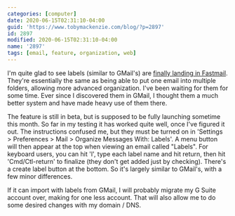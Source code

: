 ```yaml
---
categories: [computer]
date: 2020-06-15T02:31:10-04:00
guid: 'https://www.tobymackenzie.com/blog/?p=2897'
id: 2897
modified: 2020-06-15T02:31:10-04:00
name: '2897'
tags: [email, feature, organization, web]
---
```


I'm quite glad to see labels (similar to GMail's) are [finally landing in Fastmail](https://twitter.com/Fastmail/status/1265341936791142404).<!--more-->  They're essentially the same as being able to put one email into multiple folders, allowing more advanced organization.  I've been waiting for them for some time.  Ever since I discovered them in GMail, I thought them a much better system and have made heavy use of them there.

The feature is still in beta, but is supposed to be fully launching sometime this month.  So far in my testing it has worked quite well, once I've figured it out.  The instructions confused me, but they must be turned on in 'Settings > Preferences > Mail > Organize Messages With: Labels'.  A menu button will then appear at the top when viewing an email called "Labels".  For keyboard users, you can hit 'l', type each label name and hit return, then hit 'Cmd/Ctl-return' to finalize (they don't get added just by checking).  There's a create label button at the bottom.  So it's largely similar to GMail's, with a few minor differences.

If it can import with labels from GMail, I will probably migrate my G Suite account over, making for one less account.  That will also allow me to do some desired changes with my domain / DNS.
